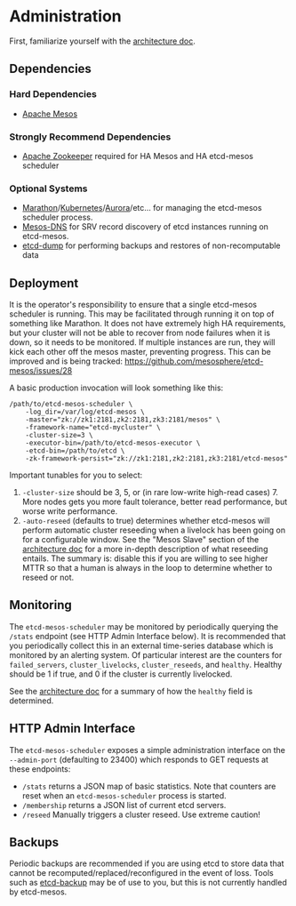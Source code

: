 # Administration
First, familiarize yourself with the [architecture doc](architecture.md).

## Dependencies
### Hard Dependencies
* [Apache Mesos](https://mesos.apache.org/)

### Strongly Recommend Dependencies
* [Apache Zookeeper](https://zookeeper.apache.org/) required for HA Mesos and HA etcd-mesos scheduler

### Optional Systems
* [Marathon](https://github.com/mesosphere/marathon)/[Kubernetes](https://github.com/GoogleCloudPlatform/kubernetes/blob/master/docs/getting-started-guides/mesos.md)/[Aurora](https://github.com/apache/aurora)/etc... for managing the etcd-mesos scheduler process.
* [Mesos-DNS](https://github.com/mesosphere/mesos-dns) for SRV record discovery of etcd instances running on etcd-mesos.
* [etcd-dump](https://github.com/AaronO/etcd-dump) for performing backups and restores of non-recomputable data

## Deployment

It is the operator's responsibility to ensure that a single etcd-mesos scheduler is running.  This may be facilitated through running it on top of something like Marathon.  It does not have extremely high HA requirements, but your cluster will not be able to recover from node failures when it is down, so it needs to be monitored.  If multiple instances are run, they will kick each other off the mesos master, preventing progress.  This can be improved and is being tracked: https://github.com/mesosphere/etcd-mesos/issues/28

A basic production invocation will look something like this:
```
/path/to/etcd-mesos-scheduler \
    -log_dir=/var/log/etcd-mesos \
    -master="zk://zk1:2181,zk2:2181,zk3:2181/mesos" \
    -framework-name="etcd-mycluster" \
    -cluster-size=3 \
    -executor-bin=/path/to/etcd-mesos-executor \
    -etcd-bin=/path/to/etcd \
    -zk-framework-persist="zk://zk1:2181,zk2:2181,zk3:2181/etcd-mesos"
```

Important tunables for you to select:

1. `-cluster-size` should be 3, 5, or (in rare low-write high-read cases) 7.  More nodes gets you more fault tolerance, better read performance, but worse write performance.
2. `-auto-reseed` (defaults to true) determines whether etcd-mesos will perform automatic cluster reseeding when a livelock has been going on for a configurable window.  See the "Mesos Slave" section of the [architecture doc](architecture.md) for a more in-depth description of what reseeding entails.  The summary is: disable this if you are willing to see higher MTTR so that a human is always in the loop to determine whether to reseed or not.


## Monitoring
The `etcd-mesos-scheduler` may be monitored by periodically querying the `/stats` endpoint (see HTTP Admin Interface below).  It is recommended that you periodically collect this in an external time-series database which is monitored by an alerting system.  Of particular interest are the counters for `failed_servers`, `cluster_livelocks`, `cluster_reseeds`, and `healthy`.  Healthy should be 1 if true, and 0 if the cluster is currently livelocked.

See the [architecture doc](architecture.md) for a summary of how the `healthy` field is determined.

## HTTP Admin Interface
The `etcd-mesos-scheduler` exposes a simple administration interface on the `--admin-port` (defaulting to 23400) which responds to GET requests at these endpoints:
* `/stats` returns a JSON map of basic statistics.  Note that counters are reset when an `etcd-mesos-scheduler` process is started.
* `/membership` returns a JSON list of current etcd servers.
* `/reseed` Manually triggers a cluster reseed.  Use extreme caution!

## Backups
Periodic backups are recommended if you are using etcd to store data that cannot be recomputed/replaced/reconfigured in the event of loss.  Tools such as [etcd-backup](https://github.com/fanhattan/etcd-backup) may be of use to you, but this is not currently handled by etcd-mesos.

